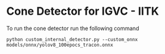 # Cone Detector for IGVC - IITK
To run the cone detector run the following command
```shell
python custom_internal_detector.py --custom_onnx models/onnx/yolov8_100epocs_tracon.onnx
```
